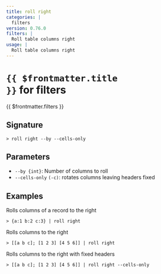 ```yaml
---
title: roll right
categories: |
  filters
version: 0.76.0
filters: |
  Roll table columns right
usage: |
  Roll table columns right
---
```


# <code>{{ $frontmatter.title }}</code> for filters

<div class='command-title'>{{ $frontmatter.filters }}</div>

## Signature

```> roll right --by --cells-only```

## Parameters

 -  `--by {int}`: Number of columns to roll
 -  `--cells-only` `(-c)`: rotates columns leaving headers fixed

## Examples

Rolls columns of a record to the right
```shell
> {a:1 b:2 c:3} | roll right
```

Rolls columns to the right
```shell
> [[a b c]; [1 2 3] [4 5 6]] | roll right
```

Rolls columns to the right with fixed headers
```shell
> [[a b c]; [1 2 3] [4 5 6]] | roll right --cells-only
```
